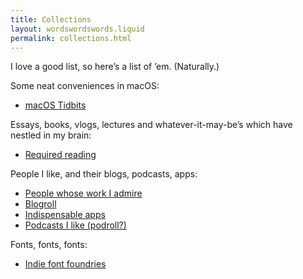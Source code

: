 ```yaml
---
title: Collections
layout: wordswordswords.liquid
permalink: collections.html
---
```


I love a good list, so here’s a list of ’em. (Naturally.)

Some neat conveniences in macOS:

- <a href="https://gist.github.com/jaskfla/f086f495745ee54912de09ac9895e4b8" target="_blank">macOS
  Tidbits</a>

Essays, books, vlogs, lectures and whatever-it-may-be’s which have nestled in my
brain:

- [Required reading](/readings)

People I like, and their blogs, podcasts, apps:

- [People whose work I admire](/people)
- [Blogroll](/blogroll)
- [Indispensable apps](/approll)
- [Podcasts I like (podroll?)](/podroll)

Fonts, fonts, fonts:

- [Indie font foundries](/font-foundries)
